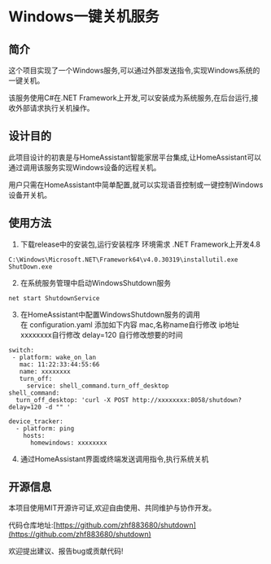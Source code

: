 # Windows一键关机服务

## 简介

这个项目实现了一个Windows服务,可以通过外部发送指令,实现Windows系统的一键关机。

该服务使用C#在.NET Framework上开发,可以安装成为系统服务,在后台运行,接收外部请求执行关机操作。

## 设计目的

此项目设计的初衷是与HomeAssistant智能家居平台集成,让HomeAssistant可以通过调用该服务实现Windows设备的远程关机。

用户只需在HomeAssistant中简单配置,就可以实现语音控制或一键控制Windows设备开关机。

## 使用方法

1. 下载release中的安装包,运行安装程序  环境需求 .NET Framework上开发4.8  
```
C:\Windows\Microsoft.NET\Framework64\v4.0.30319\installutil.exe ShutDown.exe
```
2. 在系统服务管理中启动WindowsShutdown服务
```
net start ShutdownService
```
3. 在HomeAssistant中配置WindowsShutdown服务的调用  
在 configuration.yaml   添加如下内容 mac,名称name自行修改  ip地址xxxxxxxx自行修改 delay=120 自行修改想要的时间
```
switch:
 - platform: wake_on_lan
   mac: 11:22:33:44:55:66
   name: xxxxxxxx
   turn_off:
     service: shell_command.turn_off_desktop
shell_command:
  turn_off_desktop: 'curl -X POST http://xxxxxxxx:8058/shutdown?delay=120 -d "" ' 

device_tracker:
  - platform: ping
    hosts:
      homewindows: xxxxxxxx
```
4. 通过HomeAssistant界面或终端发送调用指令,执行系统关机

## 开源信息

本项目使用MIT开源许可证,欢迎自由使用、共同维护与协作开发。

代码仓库地址:[https://github.com/zhf883680/shutdown](https://github.com/zhf883680/shutdown)

欢迎提出建议、报告bug或贡献代码!

